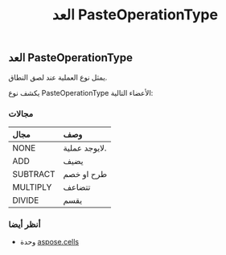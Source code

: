 ﻿---
title: العد PasteOperationType
second_title: Aspose.Cells for Python via .NET API المراجع
description:
type: docs
weight: 2350
url: /ar/python-net/aspose.cells/pasteoperationtype/
is_root: false
---
##  العد PasteOperationType
يمثل نوع العملية عند لصق النطاق.



يكشف نوع PasteOperationType الأعضاء التالية:

###  مجالات
| مجال| وصف|
| :- | :- |
| NONE | لايوجد عملية.|
| ADD | يضيف|
| SUBTRACT | طرح او خصم|
| MULTIPLY | تتضاعف|
| DIVIDE | يقسم|



###  أنظر أيضا
* وحدة [aspose.cells](..)
